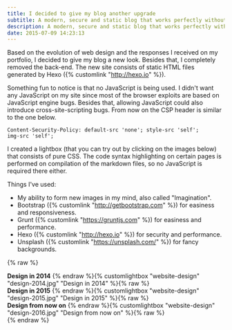 ```yaml
---
title: I decided to give my blog another upgrade
subtitle: A modern, secure and static blog that works perfectly without JavaScript
description: A modern, secure and static blog that works perfectly without JavaScript
date: 2015-07-09 14:23:13
---
```


Based on the evolution of web design and the responses I received on my portfolio, I decided to give my blog a new look. Besides that, I completely removed the back-end. The new site consists of static HTML files generated by Hexo ({% customlink "http://hexo.io" %}).

Something fun to notice is that no JavaScript is being used. I didn't want any JavaScript on my site since most of the browser exploits are based on JavaScript engine bugs. Besides that, allowing JavaScript could also introduce cross-site-scripting bugs. From now on the CSP header is similar to the one below.

<code>Content-Security-Policy: default-src 'none'; style-src 'self'; img-src 'self';</code>

I created a lightbox (that you can try out by clicking on the images below) that consists of pure CSS. The code syntax highlighting on certain pages is performed on compilation of the markdown files, so no JavaScript is required there either.

Things I've used:

* My ability to form new images in my mind, also called "Imagination".
* Bootstrap ({% customlink "http://getbootstrap.com" %}) for easiness and responsiveness.
* Grunt ({% customlink "https://gruntjs.com" %}) for easiness and performance.
* Hexo ({% customlink "http://hexo.io" %}) for security and performance.
* Unsplash ({% customlink "https://unsplash.com/" %}) for fancy backgrounds.

{% raw %}
<div class="row">
	<div class="col-md-4">
		<strong>Design in 2014</strong>
		{% endraw %}{% customlightbox "website-design" "design-2014.jpg" "Design in 2014" %}{% raw %}
	</div>
	<div class="col-md-4">
		<strong>Design in 2015</strong>
		{% endraw %}{% customlightbox "website-design" "design-2015.jpg" "Design in 2015" %}{% raw %}
	</div>
	<div class="col-md-4">
		<strong>Design from now on</strong>
		{% endraw %}{% customlightbox "website-design" "design-2016.jpg" "Design from now on" %}{% raw %}
	</div>
</div>
{% endraw %}